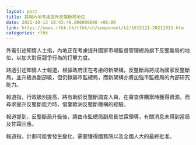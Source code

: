 ```yaml
---
layout: post
title: 據報內地考慮提升反壟斷局地位
date: 2021-10-13 18:43:49.000000000 +08:00
link: https://news.rthk.hk/rthk/ch/component/k2/1615121-20211013.htm
categories: rthk
---
```


外電引述知情人士指，內地正在考慮提升國家市場監督管理總局旗下反壟斷局的地位，以加大對反競爭行為的打擊力度。

路透引述知情人士報道，根據政府正在考慮的新架構，反壟斷局將成為國家反壟斷局，並升級為副部級，但仍隸屬市監總局，而新架構亦將加強市監總局的內部研究能力。
 
報道指，行政級別提高，將有助於反壟斷調查人員，在審查併購案時獲得資源，而尋求提升反壟斷能力時，借鑒歐洲反壟斷機構的經驗。

報道提到，反壟斷局升級後，將由市監總局副局長甘霖領導，有關消息未得到當局及甘霖回應。

報道指，計劃可能會發生變化，需要獲得國務院以及全國人大的最終批准。
